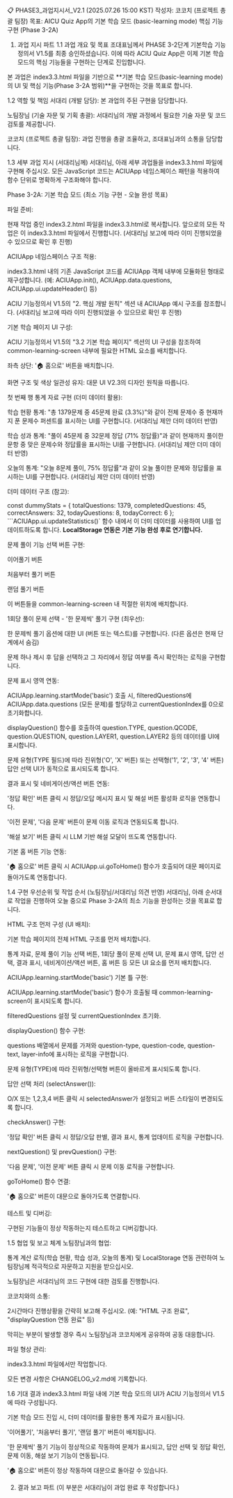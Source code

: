 📋 PHASE3_과업지시서_V2.1 (2025.07.26 15:00 KST)
작성자: 코코치 (프로젝트 총괄 팀장)
목표: AICU Quiz App의 기본 학습 모드 (basic-learning mode) 핵심 기능 구현 (Phase 3-2A)

1. 과업 지시 파트
1.1 과업 개요 및 목표
조대표님께서 PHASE 3-2단계 기본학습 기능정의서 V1.5를 최종 승인하셨습니다. 이에 따라 ACIU Quiz App은 이제 기본 학습 모드의 핵심 기능들을 구현하는 단계로 진입합니다.

본 과업은 index3.3.html 파일을 기반으로 **기본 학습 모드(basic-learning mode)의 UI 및 핵심 기능(Phase 3-2A 범위)**을 구현하는 것을 목표로 합니다.

1.2 역할 및 책임
서대리 (개발 담당): 본 과업의 주된 구현을 담당합니다.

노팀장님 (기술 자문 및 기획 총괄): 서대리님의 개발 과정에서 필요한 기술 자문 및 코드 검토를 제공합니다.

코코치 (프로젝트 총괄 팀장): 과업 진행을 총괄 조율하고, 조대표님과의 소통을 담당합니다.

1.3 세부 과업 지시 (서대리님께)
서대리님, 아래 세부 과업들을 index3.3.html 파일에 구현해 주십시오. 모든 JavaScript 코드는 ACIUApp 네임스페이스 패턴을 적용하여 함수 단위로 명확하게 구조화해야 합니다.

Phase 3-2A: 기본 학습 모드 (최소 기능 구현 - 오늘 완성 목표)

파일 준비:

현재 작업 중인 index3.2.html 파일을 index3.3.html로 복사합니다. 앞으로의 모든 작업은 이 index3.3.html 파일에서 진행합니다. (서대리님 보고에 따라 이미 진행되었을 수 있으므로 확인 후 진행)

ACIUApp 네임스페이스 구조 적용:

index3.3.html 내의 기존 JavaScript 코드를 ACIUApp 객체 내부에 모듈화된 형태로 재구성합니다. (예: ACIUApp.init(), ACIUApp.data.questions, ACIUApp.ui.updateHeader() 등)

ACIU 기능정의서 V1.5의 "2. 핵심 개발 원칙" 섹션 내 ACIUApp 예시 구조를 참조합니다. (서대리님 보고에 따라 이미 진행되었을 수 있으므로 확인 후 진행)

기본 학습 페이지 UI 구성:

ACIU 기능정의서 V1.5의 "3.2 기본 학습 페이지" 섹션의 UI 구성을 참조하여 common-learning-screen 내부에 필요한 HTML 요소를 배치합니다.

좌측 상단: '🏠 홈으로' 버튼을 배치합니다.

화면 구조 및 색상 일관성 유지: 대문 UI V2.3의 디자인 원칙을 따릅니다.

첫 번째 행 통계 자료 구현 (더미 데이터 활용):

학습 현황 통계: "총 1379문제 중 45문제 완료 (3.3%)"와 같이 전체 문제수 중 현재까지 푼 문제수 퍼센트를 표시하는 UI를 구현합니다. (서대리님 제안 더미 데이터 반영)

학습 성과 통계: "풀이 45문제 중 32문제 정답 (71% 정답률)"과 같이 현재까지 풀이한 문항 중 맞은 문제수와 정답률을 표시하는 UI를 구현합니다. (서대리님 제안 더미 데이터 반영)

오늘의 통계: "오늘 8문제 풀이, 75% 정답률"과 같이 오늘 풀이한 문제와 정답률을 표시하는 UI를 구현합니다. (서대리님 제안 더미 데이터 반영)

더미 데이터 구조 (참고):

const dummyStats = {
    totalQuestions: 1379,
    completedQuestions: 45,
    correctAnswers: 32,
    todayQuestions: 8,
    todayCorrect: 6
};
```ACIUApp.ui.updateStatistics()` 함수 내에서 이 더미 데이터를 사용하여 UI를 업데이트하도록 합니다. **LocalStorage 연동은 기본 기능 완성 후로 연기합니다.**


문제 풀이 기능 선택 버튼 구현:

이어풀기 버튼

처음부터 풀기 버튼

랜덤 풀기 버튼

이 버튼들을 common-learning-screen 내 적절한 위치에 배치합니다.

1회당 풀이 문제 선택 - '한 문제씩' 풀기 구현 (최우선):

한 문제씩 풀기 옵션에 대한 UI (버튼 또는 텍스트)를 구현합니다. (다른 옵션은 현재 단계에서 숨김)

문제 하나 제시 후 답을 선택하고 그 자리에서 정답 여부를 즉시 확인하는 로직을 구현합니다.

문제 표시 영역 연동:

ACIUApp.learning.startMode('basic') 호출 시, filteredQuestions에 ACIUApp.data.questions (모든 문제)를 할당하고 currentQuestionIndex를 0으로 초기화합니다.

displayQuestion() 함수를 호출하여 question.TYPE, question.QCODE, question.QUESTION, question.LAYER1, question.LAYER2 등의 데이터를 UI에 표시합니다.

문제 유형(TYPE 필드)에 따라 진위형('O', 'X' 버튼) 또는 선택형('1', '2', '3', '4' 버튼) 답안 선택 UI가 동적으로 표시되도록 합니다.

결과 표시 및 네비게이션/액션 버튼 연동:

'정답 확인' 버튼 클릭 시 정답/오답 메시지 표시 및 해설 버튼 활성화 로직을 연동합니다.

'이전 문제', '다음 문제' 버튼이 문제 이동 로직과 연동되도록 합니다.

'해설 보기' 버튼 클릭 시 LLM 기반 해설 모달이 뜨도록 연동합니다.

기본 홈 버튼 기능 연동:

'🏠 홈으로' 버튼 클릭 시 ACIUApp.ui.goToHome() 함수가 호출되어 대문 페이지로 돌아가도록 연동합니다.

1.4 구현 우선순위 및 작업 순서 (노팀장님/서대리님 의견 반영)
서대리님, 아래 순서대로 작업을 진행하여 오늘 중으로 Phase 3-2A의 최소 기능을 완성하는 것을 목표로 합니다.

HTML 구조 먼저 구성 (UI 배치):

기본 학습 페이지의 전체 HTML 구조를 먼저 배치합니다.

통계 자료, 문제 풀이 기능 선택 버튼, 1회당 풀이 문제 선택 UI, 문제 표시 영역, 답안 선택, 결과 표시, 네비게이션/액션 버튼, 홈 버튼 등 모든 UI 요소를 먼저 배치합니다.

ACIUApp.learning.startMode('basic') 기본 틀 구현:

ACIUApp.learning.startMode('basic') 함수가 호출될 때 common-learning-screen이 표시되도록 합니다.

filteredQuestions 설정 및 currentQuestionIndex 초기화.

displayQuestion() 함수 구현:

questions 배열에서 문제를 가져와 question-type, question-code, question-text, layer-info에 표시하는 로직을 구현합니다.

문제 유형(TYPE)에 따라 진위형/선택형 버튼이 올바르게 표시되도록 합니다.

답안 선택 처리 (selectAnswer()):

O/X 또는 1,2,3,4 버튼 클릭 시 selectedAnswer가 설정되고 버튼 스타일이 변경되도록 합니다.

checkAnswer() 구현:

'정답 확인' 버튼 클릭 시 정답/오답 판별, 결과 표시, 통계 업데이트 로직을 구현합니다.

nextQuestion() 및 prevQuestion() 구현:

'다음 문제', '이전 문제' 버튼 클릭 시 문제 이동 로직을 구현합니다.

goToHome() 함수 연결:

'🏠 홈으로' 버튼이 대문으로 돌아가도록 연결합니다.

테스트 및 디버깅:

구현된 기능들이 정상 작동하는지 테스트하고 디버깅합니다.

1.5 협업 및 보고 체계
노팀장님과의 협업:

통계 계산 로직(학습 현황, 학습 성과, 오늘의 통계) 및 LocalStorage 연동 관련하여 노팀장님께 적극적으로 자문하고 지원을 받으십시오.

노팀장님은 서대리님의 코드 구현에 대한 검토를 진행합니다.

코코치와의 소통:

2시간마다 진행상황을 간략히 보고해 주십시오. (예: "HTML 구조 완료", "displayQuestion 연동 완료" 등)

막히는 부분이 발생할 경우 즉시 노팀장님과 코코치에게 공유하여 공동 대응합니다.

파일 형상 관리:

index3.3.html 파일에서만 작업합니다.

모든 변경 사항은 CHANGELOG_v2.md에 기록합니다.

1.6 기대 결과
index3.3.html 파일 내에 기본 학습 모드의 UI가 ACIU 기능정의서 V1.5에 따라 구성됩니다.

기본 학습 모드 진입 시, 더미 데이터를 활용한 통계 자료가 표시됩니다.

'이어풀기', '처음부터 풀기', '랜덤 풀기' 버튼이 배치됩니다.

'한 문제씩' 풀기 기능이 정상적으로 작동하여 문제가 표시되고, 답안 선택 및 정답 확인, 문제 이동, 해설 보기 기능이 연동됩니다.

'🏠 홈으로' 버튼이 정상 작동하여 대문으로 돌아갈 수 있습니다.

2. 결과 보고 파트
(이 부분은 서대리님이 과업 완료 후 작성합니다.)